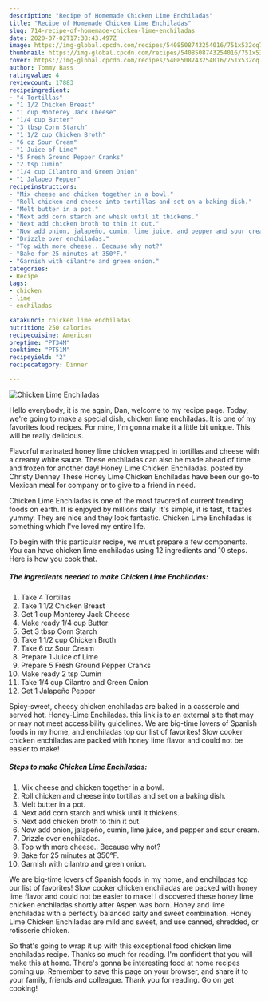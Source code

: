 ```yaml
---
description: "Recipe of Homemade Chicken Lime Enchiladas"
title: "Recipe of Homemade Chicken Lime Enchiladas"
slug: 714-recipe-of-homemade-chicken-lime-enchiladas
date: 2020-07-02T17:38:43.497Z
image: https://img-global.cpcdn.com/recipes/5408508743254016/751x532cq70/chicken-lime-enchiladas-recipe-main-photo.jpg
thumbnail: https://img-global.cpcdn.com/recipes/5408508743254016/751x532cq70/chicken-lime-enchiladas-recipe-main-photo.jpg
cover: https://img-global.cpcdn.com/recipes/5408508743254016/751x532cq70/chicken-lime-enchiladas-recipe-main-photo.jpg
author: Tommy Bass
ratingvalue: 4
reviewcount: 17883
recipeingredient:
- "4 Tortillas"
- "1 1/2 Chicken Breast"
- "1 cup Monterey Jack Cheese"
- "1/4 cup Butter"
- "3 tbsp Corn Starch"
- "1 1/2 cup Chicken Broth"
- "6 oz Sour Cream"
- "1 Juice of Lime"
- "5 Fresh Ground Pepper Cranks"
- "2 tsp Cumin"
- "1/4 cup Cilantro and Green Onion"
- "1 Jalapeo Pepper"
recipeinstructions:
- "Mix cheese and chicken together in a bowl."
- "Roll chicken and cheese into tortillas and set on a baking dish."
- "Melt butter in a pot."
- "Next add corn starch and whisk until it thickens."
- "Next add chicken broth to thin it out."
- "Now add onion, jalapeño, cumin, lime juice, and pepper and sour cream."
- "Drizzle over enchiladas."
- "Top with more cheese.. Because why not?"
- "Bake for 25 minutes at 350°F."
- "Garnish with cilantro and green onion."
categories:
- Recipe
tags:
- chicken
- lime
- enchiladas

katakunci: chicken lime enchiladas 
nutrition: 250 calories
recipecuisine: American
preptime: "PT34M"
cooktime: "PT51M"
recipeyield: "2"
recipecategory: Dinner

---
```



![Chicken Lime Enchiladas](https://img-global.cpcdn.com/recipes/5408508743254016/751x532cq70/chicken-lime-enchiladas-recipe-main-photo.jpg)

Hello everybody, it is me again, Dan, welcome to my recipe page. Today, we're going to make a special dish, chicken lime enchiladas. It is one of my favorites food recipes. For mine, I'm gonna make it a little bit unique. This will be really delicious.

Flavorful marinated honey lime chicken wrapped in tortillas and cheese with a creamy white sauce. These enchiladas can also be made ahead of time and frozen for another day! Honey Lime Chicken Enchiladas. posted by Christy Denney These Honey Lime Chicken Enchiladas have been our go-to Mexican meal for company or to give to a friend in need.

Chicken Lime Enchiladas is one of the most favored of current trending foods on earth. It is enjoyed by millions daily. It's simple, it is fast, it tastes yummy. They are nice and they look fantastic. Chicken Lime Enchiladas is something which I've loved my entire life.


To begin with this particular recipe, we must prepare a few components. You can have chicken lime enchiladas using 12 ingredients and 10 steps. Here is how you cook that.

<!--inarticleads1-->

##### The ingredients needed to make Chicken Lime Enchiladas:

1. Take 4 Tortillas
1. Take 1 1/2 Chicken Breast
1. Get 1 cup Monterey Jack Cheese
1. Make ready 1/4 cup Butter
1. Get 3 tbsp Corn Starch
1. Take 1 1/2 cup Chicken Broth
1. Take 6 oz Sour Cream
1. Prepare 1 Juice of Lime
1. Prepare 5 Fresh Ground Pepper Cranks
1. Make ready 2 tsp Cumin
1. Take 1/4 cup Cilantro and Green Onion
1. Get 1 Jalapeño Pepper


Spicy-sweet, cheesy chicken enchiladas are baked in a casserole and served hot. Honey-Lime Enchiladas. this link is to an external site that may or may not meet accessibility guidelines. We are big-time lovers of Spanish foods in my home, and enchiladas top our list of favorites! Slow cooker chicken enchiladas are packed with honey lime flavor and could not be easier to make! 

<!--inarticleads2-->

##### Steps to make Chicken Lime Enchiladas:

1. Mix cheese and chicken together in a bowl.
1. Roll chicken and cheese into tortillas and set on a baking dish.
1. Melt butter in a pot.
1. Next add corn starch and whisk until it thickens.
1. Next add chicken broth to thin it out.
1. Now add onion, jalapeño, cumin, lime juice, and pepper and sour cream.
1. Drizzle over enchiladas.
1. Top with more cheese.. Because why not?
1. Bake for 25 minutes at 350°F.
1. Garnish with cilantro and green onion.


We are big-time lovers of Spanish foods in my home, and enchiladas top our list of favorites! Slow cooker chicken enchiladas are packed with honey lime flavor and could not be easier to make! I discovered these honey lime chicken enchiladas shortly after Aspen was born. Honey and lime enchiladas with a perfectly balanced salty and sweet combination. Honey Lime Chicken Enchiladas are mild and sweet, and use canned, shredded, or rotisserie chicken. 

So that's going to wrap it up with this exceptional food chicken lime enchiladas recipe. Thanks so much for reading. I'm confident that you will make this at home. There's gonna be interesting food at home recipes coming up. Remember to save this page on your browser, and share it to your family, friends and colleague. Thank you for reading. Go on get cooking!
